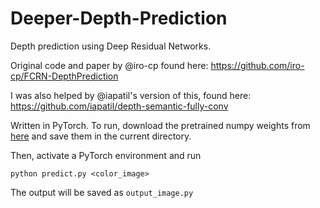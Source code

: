 # Deeper-Depth-Prediction

Depth prediction using Deep Residual Networks.

Original code and paper by @iro-cp found here: https://github.com/iro-cp/FCRN-DepthPrediction

I was also helped by @iapatil's version of this, found here:
https://github.com/iapatil/depth-semantic-fully-conv

Written in PyTorch. To run, download the pretrained numpy weights from [here](http://campar.in.tum.de/files/rupprecht/depthpred/NYU_ResNet-UpProj.npy) and save them in the current directory.

Then, activate a PyTorch environment and run

```
python predict.py <color_image>
```

The output will be saved as `output_image.py`
